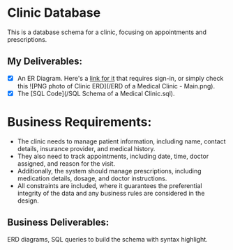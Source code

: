 # Clinic Database

This is a database schema for a clinic, focusing on appointments and prescriptions.

## My Deliverables:
- [x] An ER Diagram. Here's a [link for it](https://lucid.app/lucidchart/4859c472-4c13-4767-9a33-9f88bab40c2b/edit?invitationId=inv_f1cb8123-8224-4c27-a4e6-afc4bfef3386)
      that requires sign-in,
      or simply check this ![PNG photo of Clinic ERD](/ERD of a Medical Clinic - Main.png).
- [x] The [SQL Code](/SQL Schema of a Medical Clinic.sql).

# Business Requirements:

- The clinic needs to manage patient information, including name, contact details, insurance provider, and medical history.
- They also need to track appointments, including date, time, doctor assigned, and reason for the visit.
- Additionally, the system should manage prescriptions, including medication details, dosage, and doctor instructions.
- All constraints are included, where it guarantees the preferential integrity of the data and any business rules are considered in the design.

## Business Deliverables:

ERD diagrams, SQL queries to build the schema with syntax highlight.
